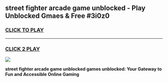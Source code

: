 
## street fighter arcade game unblocked - Play Unblocked Gmaes & Free #3i0z0
<h3>
<a href="https://news.freeplayer.one?title=street_fighter_arcade_game_unblocked&ref=03M">CLICK TO PLAY</a></h3>
<hr>

<h3>
<a href="https://news.freeplayer.one?title=street_fighter_arcade_game_unblocked&ref=03M">CLICK 2 PLAY</a>
  
</h3>

<a href="https://news.freeplayer.one?title=street_fighter_arcade_game_unblocked&ref=03M"><img src="https://clearcache.store/games.png"></a>


**street fighter arcade game unblocked games unblocked: Your Gateway to Fun and Accessible Online Gaming**

